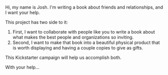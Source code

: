 Hi, my name is Josh. I'm writing a book about friends and relationships, and I want your help.

This project has two side to it: 

1. First, I want to collaborate with people like you to write a book about what makes the best people and organizations so inviting.
2. Second, I want to make that book into a beautiful physical product that is worth displaying and having a couple copies to give as gifts.

This Kickstarter campaign will help us accomplish both.

With your help...
